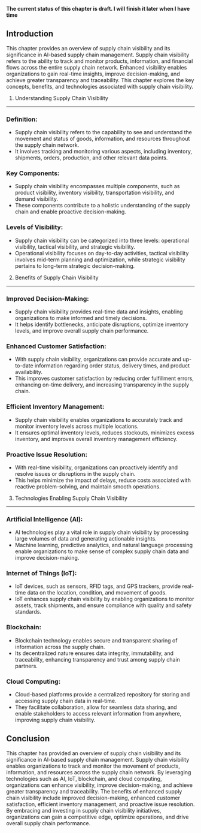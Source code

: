 **The current status of this chapter is draft. I will finish it later when I have time**

Introduction
------------

This chapter provides an overview of supply chain visibility and its significance in AI-based supply chain management. Supply chain visibility refers to the ability to track and monitor products, information, and financial flows across the entire supply chain network. Enhanced visibility enables organizations to gain real-time insights, improve decision-making, and achieve greater transparency and traceability. This chapter explores the key concepts, benefits, and technologies associated with supply chain visibility.

1. Understanding Supply Chain Visibility
----------------------------------------

### Definition:

* Supply chain visibility refers to the capability to see and understand the movement and status of goods, information, and resources throughout the supply chain network.
* It involves tracking and monitoring various aspects, including inventory, shipments, orders, production, and other relevant data points.

### Key Components:

* Supply chain visibility encompasses multiple components, such as product visibility, inventory visibility, transportation visibility, and demand visibility.
* These components contribute to a holistic understanding of the supply chain and enable proactive decision-making.

### Levels of Visibility:

* Supply chain visibility can be categorized into three levels: operational visibility, tactical visibility, and strategic visibility.
* Operational visibility focuses on day-to-day activities, tactical visibility involves mid-term planning and optimization, while strategic visibility pertains to long-term strategic decision-making.

2. Benefits of Supply Chain Visibility
--------------------------------------

### Improved Decision-Making:

* Supply chain visibility provides real-time data and insights, enabling organizations to make informed and timely decisions.
* It helps identify bottlenecks, anticipate disruptions, optimize inventory levels, and improve overall supply chain performance.

### Enhanced Customer Satisfaction:

* With supply chain visibility, organizations can provide accurate and up-to-date information regarding order status, delivery times, and product availability.
* This improves customer satisfaction by reducing order fulfillment errors, enhancing on-time delivery, and increasing transparency in the supply chain.

### Efficient Inventory Management:

* Supply chain visibility enables organizations to accurately track and monitor inventory levels across multiple locations.
* It ensures optimal inventory levels, reduces stockouts, minimizes excess inventory, and improves overall inventory management efficiency.

### Proactive Issue Resolution:

* With real-time visibility, organizations can proactively identify and resolve issues or disruptions in the supply chain.
* This helps minimize the impact of delays, reduce costs associated with reactive problem-solving, and maintain smooth operations.

3. Technologies Enabling Supply Chain Visibility
------------------------------------------------

### Artificial Intelligence (AI):

* AI technologies play a vital role in supply chain visibility by processing large volumes of data and generating actionable insights.
* Machine learning, predictive analytics, and natural language processing enable organizations to make sense of complex supply chain data and improve decision-making.

### Internet of Things (IoT):

* IoT devices, such as sensors, RFID tags, and GPS trackers, provide real-time data on the location, condition, and movement of goods.
* IoT enhances supply chain visibility by enabling organizations to monitor assets, track shipments, and ensure compliance with quality and safety standards.

### Blockchain:

* Blockchain technology enables secure and transparent sharing of information across the supply chain.
* Its decentralized nature ensures data integrity, immutability, and traceability, enhancing transparency and trust among supply chain partners.

### Cloud Computing:

* Cloud-based platforms provide a centralized repository for storing and accessing supply chain data in real-time.
* They facilitate collaboration, allow for seamless data sharing, and enable stakeholders to access relevant information from anywhere, improving supply chain visibility.

Conclusion
----------

This chapter has provided an overview of supply chain visibility and its significance in AI-based supply chain management. Supply chain visibility enables organizations to track and monitor the movement of products, information, and resources across the supply chain network. By leveraging technologies such as AI, IoT, blockchain, and cloud computing, organizations can enhance visibility, improve decision-making, and achieve greater transparency and traceability. The benefits of enhanced supply chain visibility include improved decision-making, enhanced customer satisfaction, efficient inventory management, and proactive issue resolution. By embracing and investing in supply chain visibility initiatives, organizations can gain a competitive edge, optimize operations, and drive overall supply chain performance.
